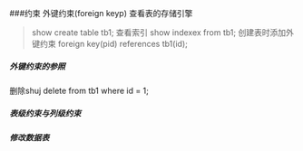 
###约束
外键约束(foreign keyp)
查看表的存储引擎
> show create table tb1;
查看索引
> show indexex from tb1;
创建表时添加外键约束
> foreign key(pid) references tb1(id);

##### 外键约束的参照
删除shuj
delete from tb1 where id = 1;

##### 表级约束与列级约束
##### 修改数据表